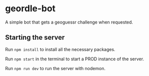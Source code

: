 # geordle-bot
A simple bot that gets a geoguessr challenge when requested.

## Starting the server
Run `npm install` to install all the necessary packages.

Run `npm start` in the terminal to start a PROD instance of the server.

Run `npm run dev` to run the server with nodemon.